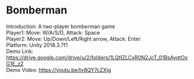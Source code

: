 # Bomberman  
Introduction: A two-player bomberman game  
Player1: Move: W/A/S/D, Attack: Space  
Player2: Move: Up/Down/Left/Right arrow, Attack: Enter  
Platform: Unity 2018.3.7f1  
Demo Link: https://drive.google.com/drive/u/2/folders/1LQfIZLCxR0N2JcT_01BsAyqtOxG1E_z2  
Demo Video: https://youtu.be/tv8QY7cZXig
